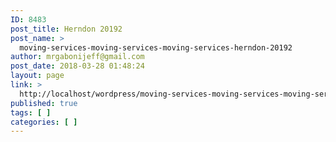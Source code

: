 ```yaml
---
ID: 8483
post_title: Herndon 20192
post_name: >
  moving-services-moving-services-moving-services-herndon-20192
author: mrgabonijeff@gmail.com
post_date: 2018-03-28 01:48:24
layout: page
link: >
  http://localhost/wordpress/moving-services-moving-services-moving-services-herndon-20192/
published: true
tags: [ ]
categories: [ ]
---
```

